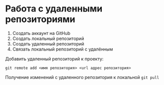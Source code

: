 # **Работа с удаленными репозиториями**

1. Создать аккаунт на GitHub
2. Создать локальный репозиторий
3. Создать удаленный репозиторий
4. Связать локальный репозиторий с удалённым

Добавить удаленный репозиторий к проекту:
```
git remote add <имя репозитория> <url адрес репозитория>
```
Получение изменений с удаленного репозитория к локальной `git pull`
